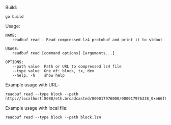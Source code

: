 Build:

`go build`

Usage:

```
NAME:
   readbuf read - Read compressed lz4 protobuf and print it to stdout

USAGE:
   readbuf read [command options] [arguments...]

OPTIONS:
   --path value  Path or URL to compressed lz4 file
   --type value  One of: block, tx, dex
   --help, -h    show help
```

Example usage with URL:

```
readbuf read --type block --path http://localhost:8080/eth.broadcasted/000017976000/000017976338_0xe66f8e385fe9ad89e9e8c2c80a23da6e8994913a0f726485f4ae1b5547ecef3c_19a16bb6c00a7e9ab79ddfb676dfdaa3bf647534916c3bd7692b0d8d37a109df.block.lz4
```

Example usage with local file:

`readbuf read --type block --path block.lz4`
